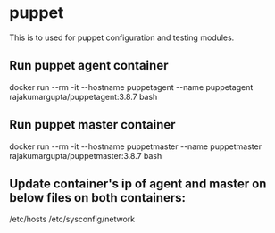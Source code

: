 # puppet
This is to used for puppet configuration and testing modules.

## Run puppet agent container
docker run --rm -it --hostname puppetagent --name puppetagent rajakumargupta/puppetagent:3.8.7 bash

## Run puppet master container
docker run --rm -it --hostname puppetmaster --name puppetmaster rajakumargupta/puppetmaster:3.8.7 bash

## Update container's ip of agent and master on below files on both containers:
/etc/hosts
/etc/sysconfig/network
